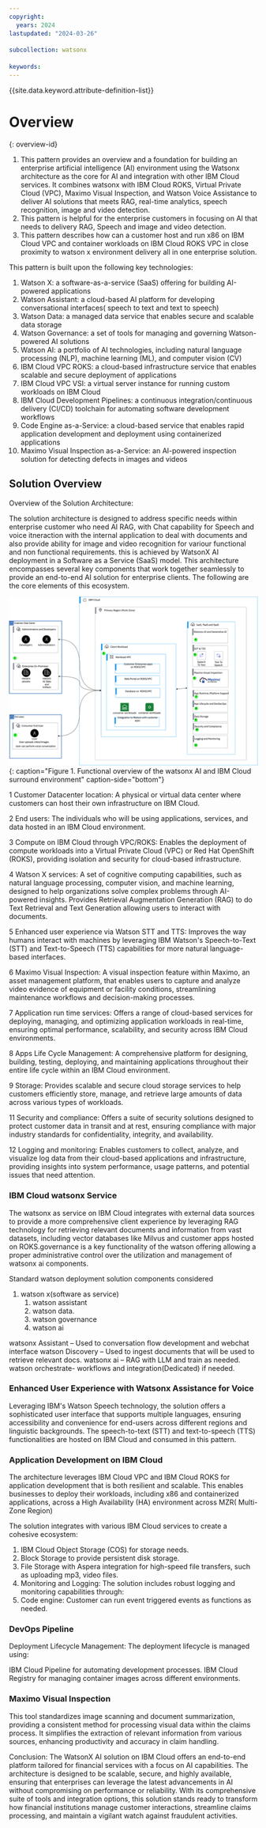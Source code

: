 ```yaml
---
copyright:
  years: 2024
lastupdated: "2024-03-26"

subcollection: watsonx

keywords:
---
```


{{site.data.keyword.attribute-definition-list}}

# Overview

{: overview-id}

1. This pattern provides an overview and a foundation for building an enterprise artificial intelligence (AI) environment using the Watsonx architecture as the core for AI and integration with other IBM Cloud services. It combines watsonx with IBM Cloud ROKS, Virtual Private Cloud (VPC), Maximo Visual Inspection, and Watson Voice Assistance to deliver AI solutions that meets RAG, real-time analytics, speech recognition, image and video detection.
2. This pattern is helpful for the enterprise customers in focusing on AI that needs to delivery RAG, Speech and image and video detection.
3. This pattern describes how can a customer host and run x86 on IBM Cloud VPC and container workloads on IBM Cloud ROKS VPC in close proximity to watson x environment delivery all in one enterprise solution.

This pattern is built upon the following key technologies:

1. Watson X: a software-as-a-service (SaaS) offering for building AI-powered applications
2. Watson Assistant: a cloud-based AI platform for developing conversational interfaces( speech to text and text to speech)
3. Watson Data: a managed data service that enables secure and scalable data storage
4. Watson Governance: a set of tools for managing and governing Watson-powered AI solutions
5. Watson AI: a portfolio of AI technologies, including natural language processing (NLP), machine learning (ML), and computer vision (CV)
6. IBM Cloud VPC ROKS: a cloud-based infrastructure service that enables scalable and secure deployment of applications
7. IBM Cloud VPC VSI: a virtual server instance for running custom workloads on IBM Cloud
8. IBM Cloud Development Pipelines: a continuous integration/continuous delivery (CI/CD) toolchain for automating software development workflows
9. Code Engine as-a-Service: a cloud-based service that enables rapid application development and deployment using containerized applications
10. Maximo Visual Inspection as-a-Service: an AI-powered inspection solution for detecting defects in images and videos


## Solution Overview

Overview of the Solution Architecture:

The solution architecture is designed to address specific needs within enterprise customer who need AI RAG, with Chat capability for Speech and voice itneraction with the internal application to deal with documents and also provide ability for image and video recognition for variour functional and non functional requirements. this is achieved by WatsonX AI deployment in a Software as a Service (SaaS) model. This architecture encompasses several key components that work together seamlessly to provide an end-to-end AI solution for enterprise clients. The following are the core elements of this ecosystem.

![](image/Overview-Pattern.svg){: caption="Figure 1. Functional overview of the watsonx AI and IBM Cloud surround environment" caption-side="bottom"}

1 Customer Datacenter location: A physical or virtual data center where customers can host their own infrastructure on IBM Cloud.

2 End users: The individuals who will be using applications, services, and data hosted in an IBM Cloud environment.

3 Compute on IBM Cloud through VPC/ROKS: Enables the deployment of compute workloads into a Virtual Private Cloud (VPC) or Red Hat OpenShift (ROKS), providing isolation and security for cloud-based infrastructure.

4 Watson X services: A set of cognitive computing capabilities, such as natural language processing, computer vision, and machine learning, designed to help organizations solve complex problems through AI-powered insights. Provides Retrieval Augmentation Generation (RAG) to do Text Retrieval and Text Generation allowing users to interact with documents.

5 Enhanced user experience via Watson STT and TTS: Improves the way humans interact with machines by leveraging IBM Watson's Speech-to-Text (STT) and Text-to-Speech (TTS) capabilities for more natural language-based interfaces.

6 Maximo Visual Inspection: A visual inspection feature within Maximo, an asset management platform, that enables users to capture and analyze video evidence of equipment or facility conditions, streamlining maintenance workflows and decision-making processes.

7 Application run time services: Offers a range of cloud-based services for deploying, managing, and optimizing application workloads in real-time, ensuring optimal performance, scalability, and security across IBM Cloud environments.

8 Apps Life Cycle Management: A comprehensive platform for designing, building, testing, deploying, and maintaining applications throughout their entire life cycle within an IBM Cloud environment.

9 Storage: Provides scalable and secure cloud storage services to help customers efficiently store, manage, and retrieve large amounts of data across various types of workloads.

11  Security and compliance: Offers a suite of security solutions designed to protect customer data in transit and at rest, ensuring compliance with major industry standards for confidentiality, integrity, and availability.

12  Logging and monitoring: Enables customers to collect, analyze, and visualize log data from their cloud-based applications and infrastructure, providing insights into system performance, usage patterns, and potential issues that need attention.

### IBM Cloud watsonx Service

The watsonx as service on IBM Cloud integrates with external data sources to provide a more comprehensive client experience by leveraging RAG technology for retrieving relevant documents and information from vast datasets, including vector databases like Milvus and customer apps hosted on ROKS.governance is a key functionality of the watson offering allowing a proper administrative control over the utilization and management of watsonx ai components.

Standard watson deployment solution components considered 
1.  watson x(software as service)
    1.  watson assistant
    2.  watson data.
    3.  watson governance
    4.  watson ai

watsonx Assistant – Used to conversation flow development and webchat interface watson Discovery – Used to ingest documents that will be used to retrieve relevant docs. 
watsonx ai – RAG with LLM and train as needed. 
watson orchestrate- workflows and integration(Dedicated) if needed.

### Enhanced User Experience with Watsonx Assistance for Voice

Leveraging IBM's Watson Speech technology, the solution offers a sophisticated user interface that supports multiple languages, ensuring accessibility and convenience for end-users across different regions and linguistic backgrounds. The speech-to-text (STT) and text-to-speech (TTS) functionalities are hosted on IBM Cloud and consumed in this pattern.

### Application Development on IBM Cloud

The architecture leverages IBM Cloud VPC and IBM Cloud ROKS for application development that is both resilient and scalable. This enables businesses to deploy their workloads, including x86 and containerized applications, across a High Availability (HA) environment across MZR( Multi-Zone Region)

The solution integrates with various IBM Cloud services to create a cohesive ecosystem:

1.  IBM Cloud Object Storage (COS) for storage needs.
2.  Block Storage to provide persistent disk storage.
3.  File Storage with Aspera integration for high-speed file transfers, such as uploading mp3, video files.
4.  Monitoring and Logging: The solution includes robust logging and monitoring capabilities through:
5.  Code engine: Customer can run event triggered events as functions as needed.

### DevOps Pipeline

Deployment Lifecycle Management: The deployment lifecycle is managed using:

IBM Cloud Pipeline for automating development processes. IBM Cloud Registry for managing container images across different environments.

### Maximo Visual Inspection

This tool standardizes image scanning and document summarization, providing a consistent method for processing visual data within the claims process. It simplifies the extraction of relevant information from various sources, enhancing productivity and accuracy in claim handling.

Conclusion: The WatsonX AI solution on IBM Cloud offers an end-to-end platform tailored for financial services with a focus on AI capabilities. The architecture is designed to be scalable, secure, and highly available, ensuring that enterprises can leverage the latest advancements in AI without compromising on performance or reliability. With its comprehensive suite of tools and integration options, this solution stands ready to transform how financial institutions manage customer interactions, streamline claims processing, and maintain a vigilant watch against fraudulent activities.
